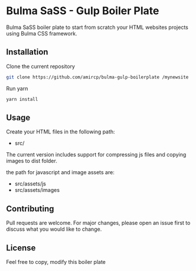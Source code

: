 # Bulma SaSS - Gulp Boiler Plate

Bulma SaSS boiler plate to start from scratch your HTML websites projects using Bulma CSS framework.

## Installation

Clone the current repository 
```bash
git clone https://github.com/amircp/bulma-gulp-boilerplate /mynewsite
```

Run yarn
```bash
yarn install
```

## Usage

Create your HTML files in the following path:

- src/

The current version includes support for compressing js files and copying images to dist folder.

the path for javascript and image assets are:

- src/assets/js
- src/assets/images

## Contributing
Pull requests are welcome. For major changes, please open an issue first to discuss what you would like to change.


## License
Feel free to copy, modify this boiler plate

